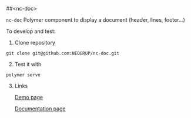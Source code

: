 ##&lt;nc-doc&gt;

`nc-doc` Polymer component to display a document (header, lines, footer...)

To develop and test:

1. Clone repository
```
git clone git@github.com:NEOGRUP/nc-doc.git
```
2. Test it with
```
polymer serve
```
3. Links

   [Demo page](http://localhost:8000/components/nc-doc/demo)
  
   [Documentation page](http://localhost:8000/components/nc-doc/)


